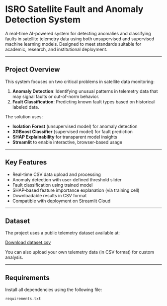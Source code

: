 # ISRO Satellite Fault and Anomaly Detection System

A real-time AI-powered system for detecting anomalies and classifying faults in satellite telemetry data using both unsupervised and supervised machine learning models. Designed to meet standards suitable for academic, research, and institutional deployment.

---

## Project Overview

This system focuses on two critical problems in satellite data monitoring:

1. **Anomaly Detection**: Identifying unusual patterns in telemetry data that may signal faults or out-of-norm behavior.
2. **Fault Classification**: Predicting known fault types based on historical labeled data.

The solution uses:
- **Isolation Forest** (unsupervised model) for anomaly detection
- **XGBoost Classifier** (supervised model) for fault prediction
- **SHAP Explainability** for transparent model insights
- **Streamlit** to enable interactive, browser-based usage

---

## Key Features

- Real-time CSV data upload and processing
- Anomaly detection with user-defined threshold slider
- Fault classification using trained model
- SHAP-based feature importance explanation (via training cell)
- Downloadable results in CSV format
- Compatible with deployment on Streamlit Cloud

---

## Dataset

The project uses a public telemetry dataset available at:

[Download dataset.csv](https://zenodo.org/record/12588359/files/dataset.csv)

You can also upload your own telemetry data (in CSV format) for custom analysis.

---

## Requirements

Install all dependencies using the following file:

`requirements.txt`

